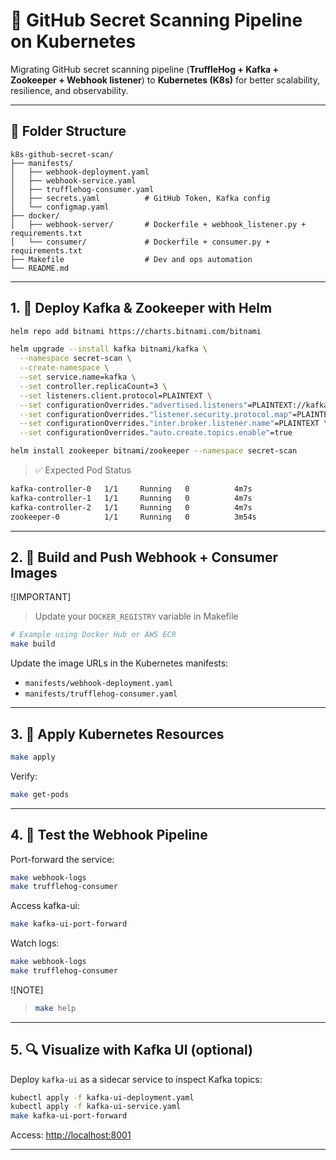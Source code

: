 # 🔐 GitHub Secret Scanning Pipeline on Kubernetes

Migrating GitHub secret scanning pipeline (**TruffleHog + Kafka + Zookeeper + Webhook listener**) to **Kubernetes (K8s)** for better scalability, resilience, and observability.

---

## 📁 Folder Structure

```text
k8s-github-secret-scan/
├── manifests/
│   ├── webhook-deployment.yaml
│   ├── webhook-service.yaml
│   ├── trufflehog-consumer.yaml
│   ├── secrets.yaml          # GitHub Token, Kafka config
│   └── configmap.yaml
├── docker/
│   ├── webhook-server/       # Dockerfile + webhook_listener.py + requirements.txt
│   └── consumer/             # Dockerfile + consumer.py + requirements.txt
├── Makefile                  # Dev and ops automation
└── README.md
```

---

## 1. 🚀 Deploy Kafka & Zookeeper with Helm

```bash
helm repo add bitnami https://charts.bitnami.com/bitnami

helm upgrade --install kafka bitnami/kafka \
  --namespace secret-scan \
  --create-namespace \
  --set service.name=kafka \
  --set controller.replicaCount=3 \
  --set listeners.client.protocol=PLAINTEXT \
  --set configurationOverrides."advertised.listeners"=PLAINTEXT://kafka.secret-scan.svc.cluster.local:9092 \
  --set configurationOverrides."listener.security.protocol.map"=PLAINTEXT:PLAINTEXT \
  --set configurationOverrides."inter.broker.listener.name"=PLAINTEXT \
  --set configurationOverrides."auto.create.topics.enable"=true

helm install zookeeper bitnami/zookeeper --namespace secret-scan
```

> ✅ Expected Pod Status

```bash
kafka-controller-0   1/1     Running   0          4m7s
kafka-controller-1   1/1     Running   0          4m7s
kafka-controller-2   1/1     Running   0          4m7s
zookeeper-0          1/1     Running   0          3m54s
```

---

## 2. 🐳 Build and Push Webhook + Consumer Images

![IMPORTANT]
> Update your `DOCKER_REGISTRY` variable in Makefile

```bash
# Example using Docker Hub or AWS ECR
make build
```

Update the image URLs in the Kubernetes manifests:

- `manifests/webhook-deployment.yaml`
- `manifests/trufflehog-consumer.yaml`

---

## 3. 🧩 Apply Kubernetes Resources

```bash
make apply
```

Verify:
```bash
make get-pods
```

---

## 4. 🧪 Test the Webhook Pipeline

Port-forward the service:
```bash
make webhook-logs
make trufflehog-consumer
```

Access kafka-ui:
```bash
make kafka-ui-port-forward
```

Watch logs:
```bash
make webhook-logs
make trufflehog-consumer
```


![NOTE]
> 
> ```bash
> make help
> ```
---

## 5. 🔍 Visualize with Kafka UI (optional)

Deploy `kafka-ui` as a sidecar service to inspect Kafka topics:

```bash
kubectl apply -f kafka-ui-deployment.yaml
kubectl apply -f kafka-ui-service.yaml
make kafka-ui-port-forward
```

Access: [http://localhost:8001](http://localhost:8001)

---
